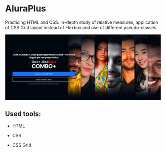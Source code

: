 # AluraPlus
Practicing HTML and CSS.
In-depth study of relative measures, application of CSS Grid layout instead of Flexbox and use of different pseudo-classes

![](https://github.com/carolinerinaldo/AluraPlus/blob/main/assets/visualizacao.png)

## Used tools:

* HTML

* CSS

* CSS Grid


```

